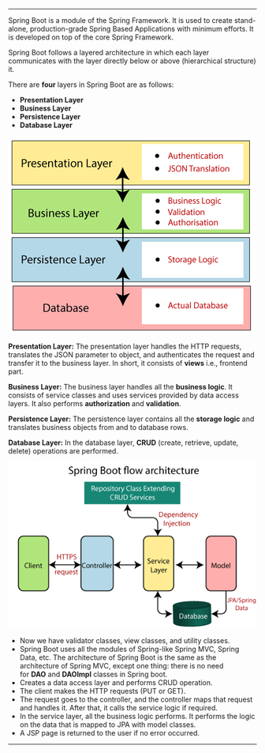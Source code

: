 
---
Spring Boot is a module of the Spring Framework. It is used to create stand-alone, production-grade Spring Based Applications with minimum efforts. It is developed on top of the core Spring Framework.

Spring Boot follows a layered architecture in which each layer communicates with the layer directly below or above (hierarchical structure) it.

There are **four** layers in Spring Boot are as follows:
- **Presentation Layer**
- **Business Layer**
- **Persistence Layer**
- **Database Layer**

![](../../Assets/Images/SpringBoot/spring-boot-architecture.png)


**Presentation Layer:** The presentation layer handles the HTTP requests, translates the JSON parameter to object, and authenticates the request and transfer it to the business layer. In short, it consists of **views** i.e., frontend part.

**Business Layer:** The business layer handles all the **business logic**. It consists of service classes and uses services provided by data access layers. It also performs **authorization** and **validation**.

**Persistence Layer:** The persistence layer contains all the **storage logic** and translates business objects from and to database rows.

**Database Layer:** In the database layer, **CRUD** (create, retrieve, update, delete) operations are performed.

![](../../Assets/Images/SpringBoot/spring-boot-architecture2.png)
- Now we have validator classes, view classes, and utility classes.
- Spring Boot uses all the modules of Spring-like Spring MVC, Spring Data, etc. The architecture of Spring Boot is the same as the architecture of Spring MVC, except one thing: there is no need for **DAO** and **DAOImpl** classes in Spring boot.
- Creates a data access layer and performs CRUD operation.
- The client makes the HTTP requests (PUT or GET).
- The request goes to the controller, and the controller maps that request and handles it. After that, it calls the service logic if required.
- In the service layer, all the business logic performs. It performs the logic on the data that is mapped to JPA with model classes.
- A JSP page is returned to the user if no error occurred.

---





